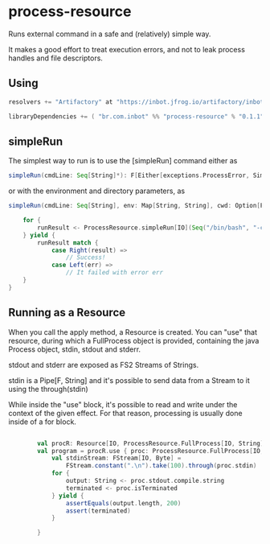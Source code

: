 # process-resource

Runs external command in a safe and (relatively) simple way.

It makes a good effort to treat execution errors, and not to leak process handles and file descriptors.

## Using

```scala
resolvers += "Artifactory" at "https://inbot.jfrog.io/artifactory/inbot-sbt-release/"

libraryDependencies += ( "br.com.inbot" %% "process-resource" % "0.1.1" )

```

## simpleRun
The simplest way to run is to use the [simpleRun] command either as 
```scala
simpleRun(cmdLine: Seq[String]*): F[Either[exceptions.ProcessError, SimpleRunResult]]
```
or with the environment and directory parameters, as
```scala
simpleRun(cmdLine: Seq[String], env: Map[String, String], cwd: Option[File]): F[Either[exceptions.ProcessError, SimpleRunResult]]
```

```scala
    for {
        runResult <- ProcessResource.simpleRun[IO](Seq("/bin/bash", "-c", "echo 1; exit 2"), (txt))
    } yield {
        runResult match {
            case Right(result) =>
                // Success! 
            case Left(err) =>
                // It failed with error err
    }
}


```

## Running as a Resource

When you call the apply method, a Resource is created. You can "use" that resource, during which a FullProcess object is provided, containing the java Process object, stdin, stdout and stderr.

stdout and stderr are exposed as FS2 Streams of Strings.

stdin is a Pipe[F, String] and it's possible to send data from a Stream to it using the through(stdin)

While inside the "use" block, it's possible to read and write under the context of the given effect. 
For that reason, processing is usually done inside of a for block.

```scala

        val procR: Resource[IO, ProcessResource.FullProcess[IO, String]] = ProcessResource[IO](Seq("/bin/cat"))
        val program = procR.use { proc: ProcessResource.FullProcess[IO, String] =>
            val stdinStream: FStream[IO, Byte] =
                FStream.constant(".\n").take(100).through(proc.stdin)
            for {
                output: String <- proc.stdout.compile.string
                terminated <- proc.isTerminated
            } yield {
                assertEquals(output.length, 200)
                assert(terminated)
            }

        }
```



